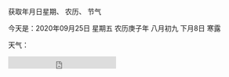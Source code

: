 获取年月日星期、 农历、 节气

今天是：2020年09月25日 星期五 农历庚子年 八月初九 下月8日 寒露

天气：
<iframe width="220" scrolling="no" height="25" frameborder="0" allowtransparency="true" src="https://i.tianqi.com?c=code&id=26&icon=4&num=5&site=13"></iframe>
